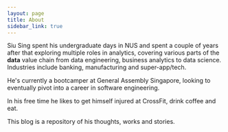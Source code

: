 ```yaml
---
layout: page
title: About
sidebar_link: true
---
```


Siu Sing spent his undergraduate days in NUS and spent a couple of years after that exploring multiple roles in analytics, covering various parts of the **data** value chain from data engineering, business analytics to data science. Industries include banking, manufacturing and super-app/tech. 

He's currently a bootcamper at General Assembly Singapore, looking to eventually pivot into a career in software engineering. 

In his free time he likes to get himself injured at CrossFit, drink coffee and eat.

This blog is a repository of his thoughts, works and stories.